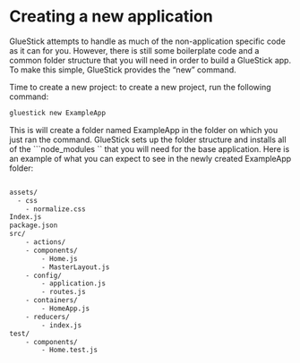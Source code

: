 # Creating a new application

GlueStick attempts to handle as much of the non-application specific code as it can for you. However, there is still some boilerplate code and a common folder structure that you will need in order to build a GlueStick app. To make this simple, GlueStick provides the “new” command.

Time to create a new project: to create a new project, run the following command:

```bash
gluestick new ExampleApp
```

This is will create a folder named ExampleApp in the folder on which you just ran the command. GlueStick sets up the folder structure and installs all of the ```node_modules `` that you will need for the base application.
Here is an example of what you can expect to see in the newly created ExampleApp folder:

```bash

assets/
  - css
    - normalize.css
Index.js
package.json
src/
    - actions/
    - components/
        - Home.js
        - MasterLayout.js
    - config/
        - application.js
        - routes.js
    - containers/
        - HomeApp.js
    - reducers/
        - index.js
test/
    - components/
        - Home.test.js
 ```      
